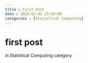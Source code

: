 ```yaml
---
title : First Post
date : 2024-01-01 23:59:00
categories : [Statistical Computing]
---
```


# first post
in Statistical Computing category
